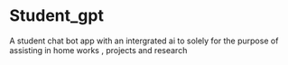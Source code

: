 # Student_gpt
 A student chat bot app with an intergrated ai to solely for the purpose of assisting in home works , projects and research
